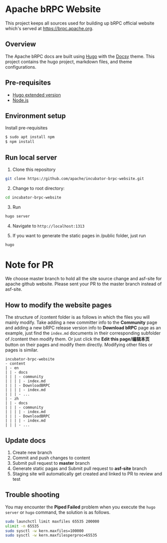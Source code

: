 # Apache bRPC Website
 
This project keeps all sources used for building up bRPC official website which's served at https://brpc.apache.org.

## Overview

The Apache bRPC docs are built using [Hugo](https://gohugo.io/) with the [Docsy](https://docsy.dev) theme.
This project contains the hugo project, markdown files, and theme configurations.

## Pre-requisites

- [Hugo extended version](https://gohugo.io/getting-started/installing)
- [Node.js](https://nodejs.org/en/)

## Environment setup

Install pre-requisites
```sh
$ sudo apt install npm
$ npm install
```

## Run local server


1. Clone this repository
```sh
git clone https://github.com/apache/incubator-brpc-website.git
```
2. Change to root directory: 
```sh
cd incubator-brpc-website
```
3. Run 
```sh
hugo server
```
4. Navigate to `http://localhost:1313`

5. If you want to generate the static pages in /public folder, just run
```sh
hugo
```

# Note for PR

We choose master branch to hold all the site source change and asf-site for apache github website.
Please sent your PR to the master branch instead of asf-site.

## How to modify the website pages

The structure of /content folder is as follows in which the files you will mainly modify. Take adding a new committer info to the **Community** page and adding a new bRPC release version info to **Download bRPC** page as an example, just find the `index.md` documents in their corresponding subfolder of /content then modify them. Or just click the **Edit this page/编辑本页** button on their pages and modify them directly. Modifying other files or pages is similar.

```
incubator-brpc-website
- content
| - en
| | - docs
| | | - community
| | | | - index.md
| | | - DownloadBRPC
| | | | - index.md
| | | - ...
| - zh
| | - docs
| | | - community
| | | | - index.md
| | | - DownloadBRPC
| | | | - index.md
| | | - ...
```

## Update docs
1. Create new branch
2. Commit and push changes to content
3. Submit pull request to **master** branch
4. Generate static pagas and Submit pull request to **asf-site** branch
5. Staging site will automatically get created and linked to PR to review and test

## Trouble shooting

You may encounter the **Piped Failed** problem when you execute the `hugo server` or `hugo` command, the solution is as follows.
``` sh
sudo launchctl limit maxfiles 65535 200000
ulimit -n 65535
sudo sysctl -w kern.maxfiles=100000
sudo sysctl -w kern.maxfilesperproc=65535
```

